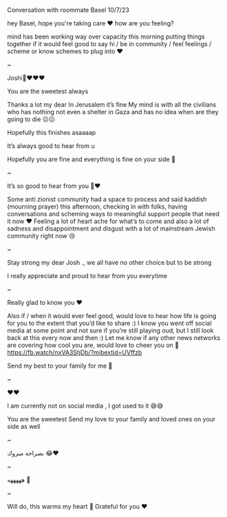 Conversation with roommate Basel 10/7/23

hey Basel, hope you're taking care ❤️ how are you feeling?

mind has been working way over capacity this morning putting things together if it would feel good to say hi / be in community / feel feelings / scheme or know schemes to plug into ❤️

~

Joshi🥰❤️❤️❤️

You are the sweetest always

Thanks a lot my dear 
In Jerusalem it’s fine
My mind is with all the civilians who has nothing not even a shelter in Gaza and has no idea when are they going to die 😖😖

Hopefully this finishes asaaaap

It’s always good to hear from u

Hopefully you are fine and everything is fine on your side 🥰

~

It’s so good to hear from you 🥰❤️

Some anti zionist community had a space to process and said kaddish (mourning prayer) this afternoon, checking in with folks, having conversations and scheming ways to meaningful support people that need it now ❤️ Feeling a lot of heart ache for what’s to come and also a lot of sadness and disappointment and disgust with a lot of mainstream Jewish community right now 😢

~

Stay strong my dear Josh ., we all have no other choice but to be strong 

I really appreciate and proud to hear from you everytime

~

Really glad to know you ❤️

Also if / when it would ever feel good, would love to hear how life is going for you to the extent that you’d like to share :) I know you went off social media at some point and not sure if you’re still playing oud, but I still look back at this every now and then :) Let me know if any other news networks are covering how cool you are, would love to cheer you on 💞 https://fb.watch/nxVA3StjDb/?mibextid=UVffzb

Send my best to your family for me 💞

~

❤️❤️

I am currently not on social media , I got used to it 😅😅

You are the sweetest
Send my love to your family and loved ones on your side as well

~

بصراحة مبروك 😂❤️

~

هههههه 🥰

~

Will do, this warms my heart 🥰 Grateful for you ❤️